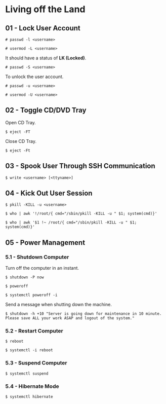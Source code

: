# Living off the Land

## 01 - Lock User Account

```
# passwd -l <username>

# usermod -L <username>
```

It should have a status of **LK (Locked)**.

```
# passwd -S <username>
```

To unlock the user account.

```
# passwd -u <username>

# usermod -U <username>
```

## 02 - Toggle CD/DVD Tray

Open CD Tray.

```
$ eject -FT
```

Close CD Tray.

```
$ eject -Ft
```

## 03 - Spook User Through SSH Communication

```
$ write <username> [<ttyname>]
```

## 04 - Kick Out User Session

```
$ pkill -KILL -u <username>

$ who | awk '!/root/{ cmd="/sbin/pkill -KILL -u " $1; system(cmd)}'

$ who | awk '$1 !~ /root/{ cmd="/sbin/pkill -KILL -u " $1; system(cmd)}'
```

## 05 - Power Management

### 5.1 - Shutdown Computer

Turn off the computer in an instant.

```
$ shutdown -P now

$ poweroff

$ systemctl poweroff -i
```

Send a message when shutting down the machine.

```
$ shutdown -h +10 "Server is going down for maintenance in 10 minute. Please save ALL your work ASAP and logout of the system."
```

### 5.2 - Restart Computer

```
$ reboot

$ systemctl -i reboot
```

### 5.3 - Suspend Computer

```
$ systemctl suspend
```

### 5.4 - Hibernate Mode

```
$ systemctl hibernate
```